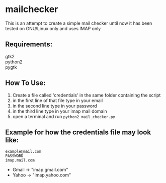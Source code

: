 # mailchecker
This is an attempt to create a simple mail checker
until now it has been tested on GNU/Linux only and uses IMAP only   

Requirements:
--------------
gtk2  
python2     
pygtk

How To Use:
------------
1. Create a file called 'credentials' in the same folder containing the script
2. in the first line of that file type in your email
3. in the second line type in your password
4. in the third line type in your imap mail domain
5. open a terminal and run `python2 mail_checker.py`

Example for how the credentials file may look like:
---------------------------------------------------

```
example@mail.com
PASSWORD
imap.mail.com
```

- Gmail -> "imap.gmail.com"   
- Yahoo -> "imap.yahoo.com"   
